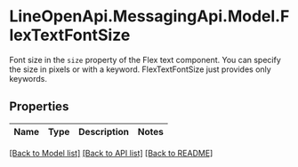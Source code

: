 # LineOpenApi.MessagingApi.Model.FlexTextFontSize
Font size in the `size` property of the Flex text component. You can specify the size in pixels or with a keyword. FlexTextFontSize just provides only keywords. 

## Properties

Name | Type | Description | Notes
------------ | ------------- | ------------- | -------------

[[Back to Model list]](../README.md#documentation-for-models) [[Back to API list]](../README.md#documentation-for-api-endpoints) [[Back to README]](../README.md)


